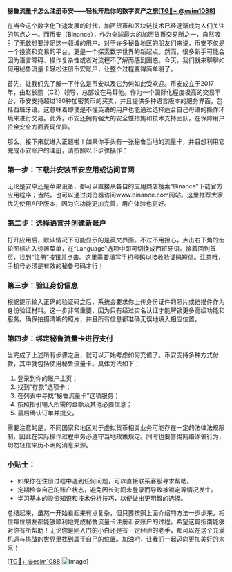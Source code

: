 **秘鲁流量卡怎么注册币安——轻松开启你的数字资产之旅[[TG💪+ @esim1088](https://t.me/s/esim1088)]**

在当今这个数字化飞速发展的时代，加密货币和区块链技术已经逐渐成为人们关注的焦点之一。而币安（Binance），作为全球最大的加密货币交易所之一，自然吸引了无数想要涉足这一领域的用户。对于许多秘鲁地区的朋友们来说，币安不仅是一个投资和交易的平台，更是一个探索数字世界的新起点。然而，很多新手可能会因为语言障碍、操作复杂性或者对流程不了解而感到困惑。今天，我们就来聊聊如何用秘鲁流量卡轻松注册币安账户，让整个过程变得简单明了。

首先，让我们先了解一下什么是币安以及它为何如此受欢迎。币安成立于2017年，由赵长鹏（CZ）领导，总部设在马耳他。作为一个国际化程度极高的交易平台，币安支持超过180种加密货币的买卖，并且提供多种语言版本的服务界面，包括西班牙语。这意味着即使是不懂英语的用户也能通过选择适合自己母语的操作环境来进行交易。此外，币安还拥有强大的安全性措施和技术支持团队，在保障用户资金安全方面表现优异。

那么，接下来就进入正题啦！如果你手头有一张秘鲁当地的流量卡，并且想利用它完成币安账户的注册，请按照以下步骤操作：

### 第一步：下载并安装币安应用或访问官网
无论是安卓还是苹果设备，都可以直接从各自的应用商店搜索“Binance”下载官方应用程序；当然，也可以通过浏览器访问www.binance.com网站。这里推荐大家优先使用APP版本，因为它功能更加完善，用户体验也更好。

### 第二步：选择语言并创建新账户
打开应用后，默认情况下可能显示的是英文界面。不过不用担心，点击右下角的齿轮图标进入设置菜单，在“Language”选项中即可切换成西班牙语。接着回到首页，找到“注册”按钮并点击。这里需要填写手机号码以接收验证码短信。注意哦，手机号必须是有效的秘鲁号码才行！

### 第三步：验证身份信息
根据提示输入正确的验证码之后，系统会要求你上传身份证件的照片或扫描件作为身份验证材料。这一步非常重要，因为只有经过实名认证才能解锁更多高级功能和服务。确保拍摄清晰的照片，并且所有信息都准确无误地填入相应位置。

### 第四步：绑定秘鲁流量卡进行支付
当完成了上述所有步骤之后，就可以开始考虑如何充值了。币安支持多种方式付款，其中就包括使用秘鲁流量卡。具体方法如下：
1. 登录到你的账户主页；
2. 找到“存款”选项卡；
3. 在列表中寻找“秘鲁流量卡”这项服务；
4. 按照指引输入所需的金额及其他必要信息；
5. 最后确认订单并提交。

需要注意的是，不同国家和地区对于虚拟货币相关业务可能存在一定的法律法规限制，因此在实际操作过程中务必遵守当地政策规定。同时也要警惕网络诈骗行为，切勿轻信来历不明的消息来源。

### 小贴士：
- 如果你在注册过程中遇到任何问题，可以直接联系客服寻求帮助。
- 定期检查自己的账户状态，避免因长时间未登录而导致被锁定等情况发生。
- 学习基本的投资知识和技术分析技巧，以便做出更明智的选择。

总结起来，虽然一开始看起来有点复杂，但只要按照上面介绍的方法一步步来，相信每位朋友都能够顺利地完成秘鲁流量卡注册币安账户的过程。希望这篇指南能够对你有所帮助！无论你是刚入门的小白还是有一定经验的老手，都可以在这个充满机遇与挑战的世界里找到属于自己的位置。加油吧，让我们一起迈向更加美好的未来！

[[TG💪+ @esim1088](https://t.me/s/esim1088) ![Image](https://i.postimg.cc/4NQfJmqS/Snipaste-2025-05-13-00-14-12.png)]